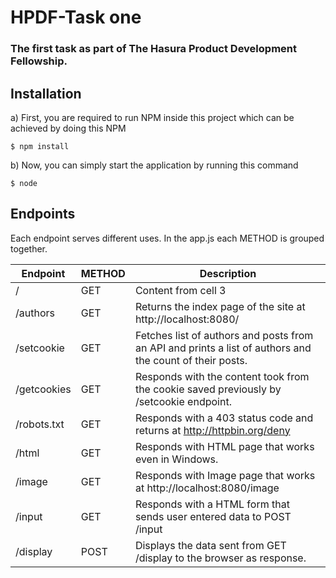 # HPDF-Task one

### The first task as part of The Hasura Product Development Fellowship.

## Installation

a) First, you are required to run NPM inside this project which can be achieved by doing this NPM

    $ npm install

b) Now, you can simply start the application by running this command 

    $ node
    
## Endpoints

Each endpoint serves different uses. In the app.js each METHOD is grouped together.


Endpoint | METHOD | Description
------------ | ------------- | -------------
/ | GET | Content from cell 3
/authors | GET | Returns the index page of the site at http://localhost:8080/
/setcookie | GET | Fetches list of authors and posts from an API and prints a list of authors and the count of their posts.
/getcookies | GET | Responds with the content took from the cookie saved previously by /setcookie endpoint.
/robots.txt	 | GET | Responds with a 403 status code and returns at http://httpbin.org/deny
/html | GET | Responds with  HTML page that works even in Windows.
/image | GET | Responds with Image page that works at http://localhost:8080/image
/input | GET | Responds with a HTML form that sends user entered data to POST /input
/display | POST | Displays the data sent from GET /display to the browser as response.
